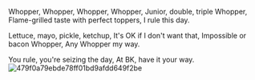 Whopper, Whopper, Whopper, Whopper,
Junior, double, triple Whopper,
Flame-grilled taste with perfect toppers,
I rule this day.

Lettuce, mayo, pickle, ketchup,
It's OK if I don't want that, 
Impossible or bacon Whopper,
Any Whopper my way.

You rule, you're seizing the day,
At BK, have it your way.
![479f0a79ebde78ff01bd9afdd649f2be](https://user-images.githubusercontent.com/105947858/216764319-b4e09873-d4ab-43fc-b166-3ca86d7dd7de.jpg)
